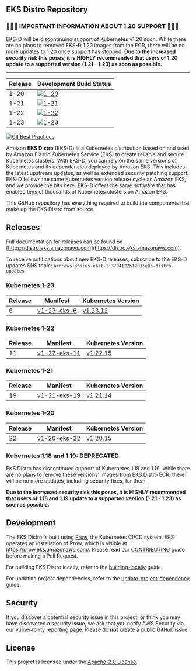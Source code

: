 ## EKS Distro Repository

### 🚨🚨🚨 IMPORTANT INFORMATION ABOUT 1.20 SUPPORT 🚨🚨🚨

EKS-D will be discontinuing support of Kubernetes v1.20 soon. While there are no
plans to removed EKS-D 1.20 images from the ECR, there will be no more updates 
to 1.20 once support has stopped. **Due to the increased security risk this poses, 
it is HIGHLY recommended that users of 1.20 update to a supported version 
(1.21 - 1.23) as soon as possible.**

---

| Release | Development Build Status |
| --- | --- |
| 1-20 | [![1-20](https://prow.eks.amazonaws.com/badge.svg?jobs=build-1-20-postsubmit)](https://prow.eks.amazonaws.com/?job=build-1-20-postsubmit) |
| 1-21 | [![1-21](https://prow.eks.amazonaws.com/badge.svg?jobs=build-1-21-postsubmit)](https://prow.eks.amazonaws.com/?job=build-1-21-postsubmit) |
| 1-22 | [![1-22](https://prow.eks.amazonaws.com/badge.svg?jobs=build-1-22-postsubmit)](https://prow.eks.amazonaws.com/?job=build-1-22-postsubmit) |
| 1-23 | [![1-23](https://prow.eks.amazonaws.com/badge.svg?jobs=build-1-23-postsubmit)](https://prow.eks.amazonaws.com/?job=build-1-23-postsubmit) |

[![CII Best Practices](https://bestpractices.coreinfrastructure.org/projects/6111/badge)](https://bestpractices.coreinfrastructure.org/projects/6111)

Amazon **EKS Distro** (EKS-D) is a Kubernetes distribution based on and used by
Amazon Elastic Kubernetes Service (EKS) to create reliable and secure Kubernetes
clusters. With EKS-D, you can rely on the same versions of Kubernetes and its
dependencies deployed by Amazon EKS. This includes the latest upstream updates,
as well as extended security patching support. EKS-D follows the same Kubernetes
version release cycle as Amazon EKS, and we provide the bits here. EKS-D offers
the same software that has enabled tens of thousands of Kubernetes clusters on
Amazon EKS.

This GitHub repository has everything required to build the components that make
up the EKS Distro from source.

## Releases

Full documentation for releases can be found on [https://distro.eks.amazonaws.com](https://distro.eks.amazonaws.com).

To receive notifications about new EKS-D releases, subscribe to the EKS-D updates SNS topic: 
`arn:aws:sns:us-east-1:379412251201:eks-distro-updates`

### Kubernetes 1-23

| Release | Manifest | Kubernetes Version |
| --- | --- | --- |
| 6 | [v1-23-eks-6](https://distro.eks.amazonaws.com/kubernetes-1-23/kubernetes-1-23-eks-6.yaml) | [v1.23.12](https://github.com/kubernetes/kubernetes/release/tag/v1.23.12) |

### Kubernetes 1-22

| Release | Manifest | Kubernetes Version |
| --- | --- | --- |
| 11 | [v1-22-eks-11](https://distro.eks.amazonaws.com/kubernetes-1-22/kubernetes-1-22-eks-11.yaml) | [v1.22.15](https://github.com/kubernetes/kubernetes/release/tag/v1.22.15) |

### Kubernetes 1-21

| Release | Manifest | Kubernetes Version |
| --- | --- | --- |
| 19 | [v1-21-eks-19](https://distro.eks.amazonaws.com/kubernetes-1-21/kubernetes-1-21-eks-19.yaml) | [v1.21.14](https://github.com/kubernetes/kubernetes/release/tag/v1.21.14) |

### Kubernetes 1-20

| Release | Manifest | Kubernetes Version |
| --- | --- | --- |
| 22 | [v1-20-eks-22](https://distro.eks.amazonaws.com/kubernetes-1-20/kubernetes-1-20-eks-22.yaml) | [v1.20.15](https://github.com/kubernetes/kubernetes/release/tag/v1.20.15) |


### Kubernetes 1.18 and 1.19: DEPRECATED

EKS Distro has discontinued support of Kubernetes 1.18 and 1.19. While there are
no plans to remove these versions' images from EKS Distro ECR, there will be no
more updates, including security fixes, for them.

**Due to the increased security risk this poses, it is HIGHLY recommended that
users of 1.18 and 1.19 update to a supported version (1.21 - 1.23) as soon as 
possible.**

## Development

The EKS Distro is built using
[Prow](https://github.com/kubernetes/test-infra/tree/master/prow), the
Kubernetes CI/CD system. EKS operates an installation of Prow, which is visible
at https://prow.eks.amazonaws.com/. Please read our
[CONTRIBUTING](CONTRIBUTING.md) guide before making a Pull Request.

For building EKS Distro locally, refer to the 
[building-locally](docs/development/building-locally.md) guide.

For updating project dependencies, refer to the
[update-project-dependency](docs/development/update-project-dependency.md) guide.

## Security

If you discover a potential security issue in this project, or think you may
have discovered a security issue, we ask that you notify AWS Security via our
[vulnerability reporting page](http://aws.amazon.com/security/vulnerability-reporting/).
Please do **not** create a public GitHub issue.

## License

This project is licensed under the [Apache-2.0 License](LICENSE).
